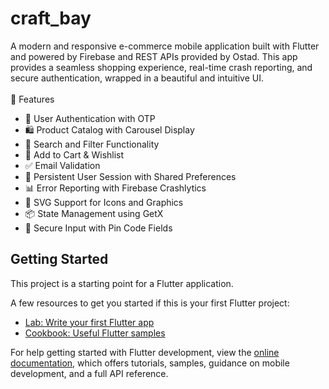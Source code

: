 # craft_bay

A modern and responsive e-commerce mobile application built with Flutter and powered by Firebase and REST APIs provided by Ostad. This app provides a seamless shopping experience, real-time crash reporting, and secure authentication, wrapped in a beautiful and intuitive UI.
<br/><br/>
📱 Features
- 🔐 User Authentication with OTP
- 🛍️ Product Catalog with Carousel Display
- 🔎 Search and Filter Functionality
- 🛒 Add to Cart & Wishlist
- ✅ Email Validation
- 💾 Persistent User Session with Shared Preferences
- 📊 Error Reporting with Firebase Crashlytics
- 🎨 SVG Support for Icons and Graphics
- 📦 State Management using GetX
- 🔐 Secure Input with Pin Code Fields



## Getting Started

This project is a starting point for a Flutter application.

A few resources to get you started if this is your first Flutter project:

- [Lab: Write your first Flutter app](https://docs.flutter.dev/get-started/codelab)
- [Cookbook: Useful Flutter samples](https://docs.flutter.dev/cookbook)

For help getting started with Flutter development, view the
[online documentation](https://docs.flutter.dev/), which offers tutorials,
samples, guidance on mobile development, and a full API reference.
